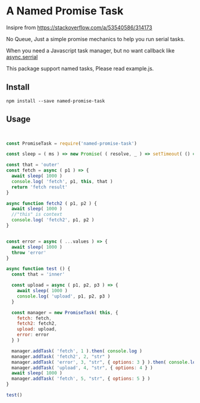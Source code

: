 # A Named Promise Task 

Insipre from https://stackoverflow.com/a/53540586/314173

No Queue, Just a simple promise mechanics to help you run serial tasks.

When you need a Javascript task manager, but no want callback like [async.serrial](http://caolan.github.io/async/v3/)

This package support named tasks, Please read example.js.

## Install 
``` 
npm install --save named-promise-task
```



## Usage
``` Javascript


const PromiseTask = require('named-promise-task')

const sleep = ( ms ) => new Promise( ( resolve, _ ) => setTimeout( () => resolve(), ms ) )

const that = 'outer'
const fetch = async ( p1 ) => {
  await sleep( 1000 )
  console.log( 'fetch', p1, this, that )
  return 'fetch result'
}

async function fetch2 ( p1, p2 ) {
  await sleep( 1000 )
  //"this" is context
  console.log( 'fetch2', p1, p2 )
}


const error = async ( ...values ) => {
  await sleep( 1000 )
  throw 'error'
}

async function test () {
  const that = 'inner'

  const upload = async ( p1, p2, p3 ) => {
    await sleep( 1000 )
    console.log( 'upload', p1, p2, p3 )
  }

  const manager = new PromiseTask( this, {
    fetch: fetch,
    fetch2: fetch2,
    upload: upload,
    error: error
  } )

  manager.addTask( 'fetch', 1 ).then( console.log )
  manager.addTask( 'fetch2', 2, "str" )
  manager.addTask( 'error', 3, "str", { options: 3 } ).then( console.log ).catch( console.error )
  manager.addTask( 'upload', 4, "str", { options: 4 } )
  await sleep( 1000 )
  manager.addTask( 'fetch', 5, "str", { options: 5 } )
}

test()


```